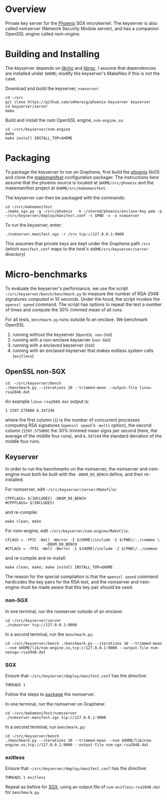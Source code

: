 Overview
========

Private key server for the [Phoenix](https://github.com/smherwig/phoenix) SGX
microkernel.  The keyserver is also called *nsmserver* (Network Security Module
server), and has a companion OpenSSL engine called *nsm-engine*.


<a name="building"/> Building and Installing
============================================

The keyserver depends on [librho](https://github.com/smherwig/librho) and
[librpc](https://github.com/smherwig/phoenix-librpc).
I assume that dependencies are installed under `$HOME`; modify the keyserver's
Makefiles if this is not the case.


Download and build the keyserver, `nsmserver`:

```
cd ~/src
git clone https://github.com/smherwig/phoenix-keyserver keyserver
cd keyserver/server
make
```

Build and install the nsm OpenSSL engine, `nsm-engine.so`:

```
cd ~/src/keyserver/nsm-engine
make
make install INSTALL_TOP=$HOME
```


<a name="packaging"/> Packaging
===============================

To package the keyserver to run on Graphene, first build the
[phoenix](https://github.com/smherwig/phoenix#building) libOS and clone the
[makemanifest](https://github.com/smherwig/phoenix-makemanifest) configuration
packager.  The instructions here assume that the phoenix source is located at
`$HOME/src/phoenix` and the makemanifest project at `$HOME/src/makemanifest`.


The keyserver can then be packaged with the commands:

```
cd ~/src/makemanifest
./make_sgx.py -g ~/src/phoenix  -k ~/shared/phoenix/enclave-key.pem -p ~/src/keyserver/deploy/manifest.conf -t $PWD -v -o nsmserver
```

To run the keyserver, enter:

```
./nsmserver.manifest.sgx -r /srv tcp://127.0.0.1:9000
```

This assumes that private keys are kept under the Graphene path `/srv` (which
`manifest.conf` maps to the host's `$HOME/src/keyserver/server`
directory)


<a name="micro-benchmarks"/> Micro-benchmarks
=============================================

To evaluate the keyserver's performance, we use the script
`~/src/keyserver/bench/benchmark.py` to measure the number of RSA-2048
signatures computed in 10 seconds.
Under the hood, the  script invokes the `openssl speed` command.  The script
has options to repeat the test a number of times and compute the 30% trimmed
mean of all runs.

For all tests, `benchmark.py` runs outside fo an enclave.  We benchmark OpenSSL

1.  running without the keyserver (`OpenSSL non-SGX`)
2.  running with a non-enclave keyserver (`non-SGX`)
3.  running with a enclaved keyserver (`SGX`)
4.  running with an enclaved keyserver that makes exitless system calls
    (`exitless`)


OpenSSL non-SGX
---------------

```
cd  ~/src/keyserver/bench
./benchmark.py --iterations 10 --trimmed-mean --output-file linux-rsa2048.dat
```

An example `linux-rsa2048.dat` output is:

```
1 1597.575000 6.347194
```

where the first column (`1`) is the number of concurrent processes computing
RSA signatures (`openssl speed`'s `-multi` option), the second column
(`1597.575000`) the 30% trimmed mean signs per second (here, the average of the
middle four runs), and `6.347194` the standard deviation of the middle
four runs.


Keyserver
---------

In order to run the benchmarks on the nsmserver, the nsmserver and nsm-engine
must both be built with the `-DNSM_DO_BENCH` define, and then re-installed.

For nsmserver, edit `~/src/keyserver/server/Makefile`:

```
CPPFLAGS= $(INCLUDES) -DNSM_DO_BENCH
#CPPFLAGS= $(INCLUDES)
```

and re-compile:

```
make clean; make
```

For nsm-engine, edit `~/src/keyserver/nsm-engine/Makefile`:

```
CFLAGS = -fPIC -Wall -Werror -I $(HOME)/include -I $(PWD)/../common \
                  -DNSM_DO_BENCH
#CFLAGS = -fPIC -Wall -Werror -I $(HOME)/include -I $(PWD)/../common
```

and re-compile and re-install:

```
make clean; make; make install INSTALL_TOP=$HOME
```

The reason for the special compilation is that the `openssl speed` command
hardcodes the key pairs for the RSA test, and the nsmserver and nsm-engine must
be made aware that this key pair should be used.


### non-SGX

In one terminal, run the nsmserver outside of an enclave:

```
cd ~/src/keyserver/server
./nsmserver tcp://127.0.0.1:9000
```

In a second terminal, run the `benchmark.py`:

```
cd ~/src/keyserver/bench ./benchmark.py --iterations 10 --trimmed-mean --nsm $HOME/lib/nsm-engine.so,tcp://127.0.0.1:9000 --output-file nsm-nonsgx-rsa2048.dat
```


### <a name="microbench-keyserver-sgx"/> SGX

Ensure that `~/src/keyserver/deploy/manifest.conf` has the directive:

```
THREADS 1
```

Follow the steps to [package](#packaging) the nsmserver.

In one terminal, run the nsmserver on Graphene:

```
cd ~/src/makemanifest/nsmsserver
./nsmserver.manifest.sgx tcp://127.0.0.1:9000
```

In a second terminal, run `benchmark.py`:

```
cd ~/src/keyserver/bench
./benchmark.py --iterations 10 --trimmed-mean --nsm $HOME/lib/nsm-engine.so,tcp://127.0.0.1:9000 --output-file nsm-sgx-rsa2048.dat
```

### exitless

Ensure that `~/src/keyserver/deploy/manifest.conf` has the directive:

```
THREADS 1 exitless
```

Repeat as before for [SGX](#microbench-keyserver-sgx), using an output file of
`nsm-exitless-rsa2048.dat` for `benchmark.py`.

